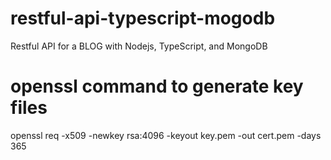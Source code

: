 # restful-api-typescript-mogodb
Restful API for a BLOG
with Nodejs, TypeScript, and MongoDB

# openssl command to generate key files

openssl req -x509 -newkey rsa:4096 -keyout key.pem -out cert.pem -days 365
